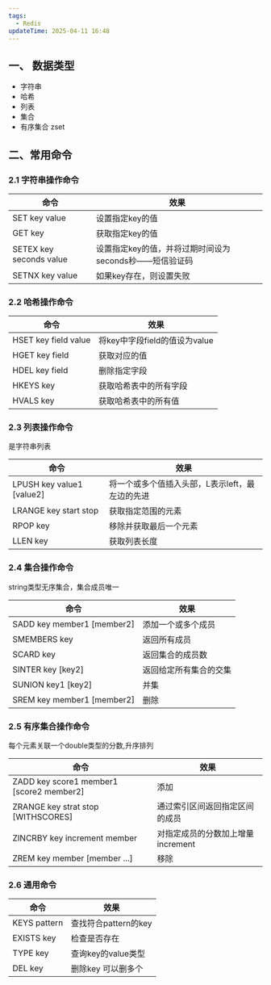 ```yaml
---
tags:
  - Redis
updateTime: 2025-04-11 16:48
---
```

## 一、 数据类型  

- 字符串  
- 哈希
- 列表
- 集合
- 有序集合 zset
## 二、常用命令  

### 2.1 字符串操作命令  

| 命令                      | 效果                                |
| ----------------------- | --------------------------------- |
| SET key value           | 设置指定key的值                         |
| GET key                 | 获取指定key的值                         |
| SETEX key seconds value | 设置指定key的值，并将过期时间设为seconds秒——短信验证码 |
| SETNX key value         | 如果key存在，则设置失败                     |

### 2.2 哈希操作命令

| 命令                   | 效果                    |
| -------------------- | --------------------- |
| HSET key field value | 将key中字段field的值设为value |
| HGET key field       | 获取对应的值                |
| HDEL key field       | 删除指定字段                |
| HKEYS key            | 获取哈希表中的所有字段           |
| HVALS key            | 获取哈希表中的所有值            |

### 2.3 列表操作命令

是字符串列表

| 命令                        | 效果                         |
| ------------------------- | -------------------------- |
| LPUSH key value1 [value2] | 将一个或多个值插入头部，L表示left，最左边的先进 |
| LRANGE key start stop     | 获取指定范围的元素                  |
| RPOP key                  | 移除并获取最后一个元素                |
| LLEN key                  | 获取列表长度                     |

### 2.4 集合操作命令

string类型无序集合，集合成员唯一

| 命令                         | 效果          |
| -------------------------- | ----------- |
| SADD key member1 [member2] | 添加一个或多个成员   |
| SMEMBERS key               | 返回所有成员      |
| SCARD key                  | 返回集合的成员数    |
| SINTER key [key2]          | 返回给定所有集合的交集 |
| SUNION key1 [key2]         | 并集          |
| SREM key member1 [member2] | 删除          |

### 2.5 有序集合操作命令  

每个元素关联一个double类型的分数,升序排列

| 命令                                       | 效果                     |
| ---------------------------------------- | ---------------------- |
| ZADD key score1 member1 [score2 member2] | 添加                     |
| ZRANGE key strat stop [WITHSCORES]       | 通过索引区间返回指定区间的成员        |
| ZINCRBY key increment member             | 对指定成员的分数加上增量 increment |
| ZREM key member [member ...]             | 移除                     |
### 2.6 通用命令

| 命令           | 效果              |
| ------------ | --------------- |
| KEYS pattern | 查找符合pattern的key |
| EXISTS key   | 检查是否存在          |
| TYPE key     | 查询key的value类型   |
| DEL key      | 删除key 可以删多个     |
